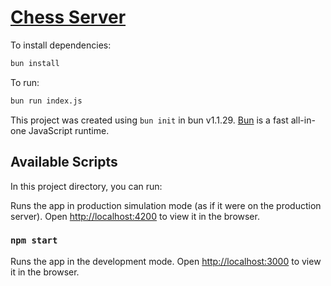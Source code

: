 # [Chess Server](https://chess.mohammadanwar.dev)
To install dependencies:

```bash
bun install
```

To run:

```bash
bun run index.js
```

This project was created using `bun init` in bun v1.1.29. [Bun](https://bun.sh) is a fast all-in-one JavaScript runtime.

## Available Scripts
In this project directory, you can run:

Runs the app in production simulation mode (as if it were on the production server).
Open [http://localhost:4200](http://localhost:4200) to view it in the browser.<br />

### `npm start`

Runs the app in the development mode.
Open [http://localhost:3000](http://localhost:3000) to view it in the browser.<br />
